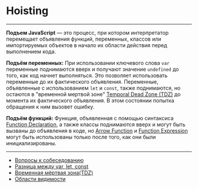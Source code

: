 # Hoisting
____

**Подъем JavaScript** — это процесс, при котором интерпретатор перемещает объявления функций, переменных, классов или импортируемых объектов в начало их области действия перед выполнением кода.

**Подъём переменных:**
При использовании ключевого слова `var` переменные поднимаются вверх и получают значение `undefined` до того, как код начнет выполняться. Это позволяет использовать переменные до их фактического объявления.
Переменные, объявленные с использованием `let` и `const`, также поднимаются, но остаются в "временной мертвой зоне" [Temporal Dead Zone (TDZ)](./TDZ.md) до момента их фактического объявления. В этом состоянии попытка обращения к ним вызовет ошибку. 

**Подъём функций:**
Функция, объявленная с помощью синтаксиса [Function Declaration](), а также классы поднимаются вверх и могут быть вызваны до объявления в коде, но [Arrow Function]() и [Function Expression]()  могут быть использованы только после того, как они были инициализированы.
____
- [Вопросы к собеседованию](../../README.md)
- [Разница между var, let, const](./difference.md)
- [Временная мёртвая зона(TDZ)](./TDZ.md)
- [Области видимости](./scope.md)
